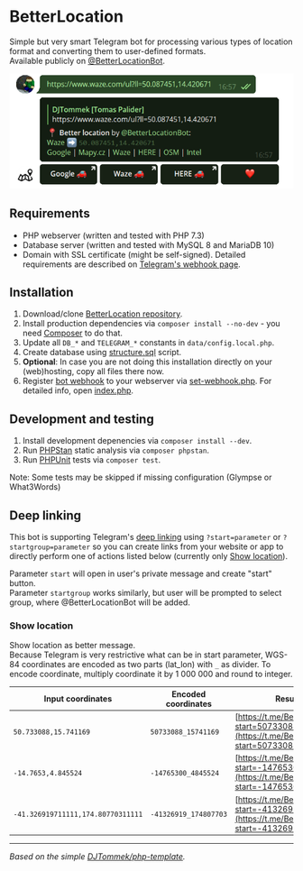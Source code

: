 # BetterLocation

Simple but very smart Telegram bot for processing various types of location format and converting them to user-defined formats.<br>
Available publicly on [@BetterLocationBot](https://t.me/BetterLocationBot).

![@BetterLocationBot example](www/img/better-location-bot-example.png "@BetterLocationBot example")

## Requirements
- PHP webserver (written and tested with PHP 7.3)
- Database server (written and tested with MySQL 8 and MariaDB 10)
- Domain with SSL certificate (might be self-signed). Detailed requirements are described on [Telegram's webhook page](https://core.telegram.org/bots/webhooks).

## Installation
1. Download/clone [BetterLocation repository](https://github.com/DJTommek/better-location).
1. Install production dependencies via `composer install --no-dev` - you need [Composer](https://getcomposer.org/) to do that.
1. Update all `DB_*` and `TELEGRAM_*` constants in `data/config.local.php`.
1. Create database using [structure.sql](asset/sql/structure.sql) script.
1. **Optional**: In case you are not doing this installation directly on your (web)hosting, copy all files there now.
1. Register [bot webhook](https://core.telegram.org/bots/api#setwebhook) to your webserver via [set-webhook.php](www/admin/set-webhook.php). For detailed info, open [index.php](www/admin/index.php).

## Development and testing
1. Install development depenencies via `composer install --dev`.
1. Run [PHPStan](https://phpstan.org/) static analysis via `composer phpstan`.
1. Run [PHPUnit](https://phpunit.de/) tests via `composer test`.

Note: Some tests may be skipped if missing configuration (Glympse or What3Words)

## Deep linking

This bot is supporting Telegram's [deep linking](https://core.telegram.org/bots#deep-linking) using `?start=parameter` or `?startgroup=parameter` so you can create links from your website or app to directly perform one of actions listed below (currently only [Show location](#show-location)).

Parameter `start` will open in user's private message and create "start" button.<br> 
Parameter `startgroup` works similarly, but user will be prompted to select group, where @BetterLocationBot will be added.

### Show location
Show location as better message.<br> 
Because Telegram is very restrictive what can be in start parameter, WGS-84 coordinates are encoded as two parts (lat_lon) with `_` as divider. To encode coordinate, multiply coordinate it by 1 000 000 and round to integer.

| Input coordinates | Encoded coordinates | Result link |
|-------------------|---------------------|-------------|
| `50.733088,15.741169` |  `50733088_15741169` | [https://t.me/BetterLocationBot?start=50733088_15741169](https://t.me/BetterLocationBot?start=50733088_15741169) |
|  `-14.7653,4.845524` |  `-14765300_4845524` | [https://t.me/BetterLocationBot?start=-14765300_4845524](https://t.me/BetterLocationBot?start=-14765300_4845524) |
| `-41.326919711111,174.80770311111` | `-41326919_174807703` | [https://t.me/BetterLocationBot?start=-41326919_174807703](https://t.me/BetterLocationBot?start=-41326919_174807703) |

---
*Based on the simple [DJTommek/php-template](https://github.com/DJTommek/php-template).*
